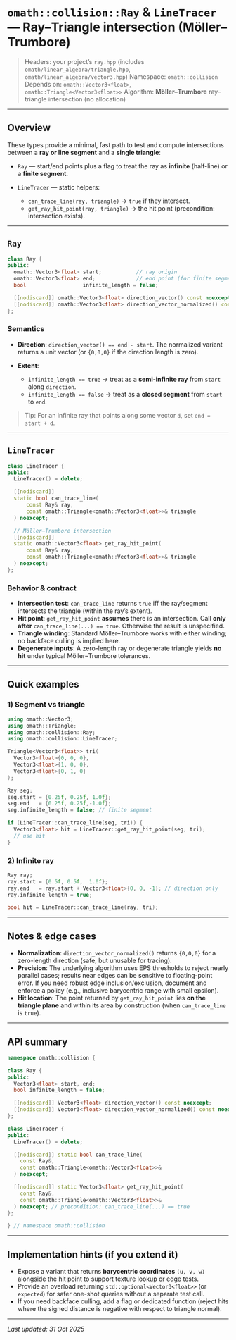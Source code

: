 # `omath::collision::Ray` & `LineTracer` — Ray–Triangle intersection (Möller–Trumbore)

> Headers: your project’s `ray.hpp` (includes `omath/linear_algebra/triangle.hpp`, `omath/linear_algebra/vector3.hpp`)
> Namespace: `omath::collision`
> Depends on: `omath::Vector3<float>`, `omath::Triangle<Vector3<float>>`
> Algorithm: **Möller–Trumbore** ray–triangle intersection (no allocation)

---

## Overview

These types provide a minimal, fast path to test and compute intersections between a **ray or line segment** and a **single triangle**:

* `Ray` — start/end points plus a flag to treat the ray as **infinite** (half-line) or a **finite segment**.
* `LineTracer` — static helpers:

    * `can_trace_line(ray, triangle)` → `true` if they intersect.
    * `get_ray_hit_point(ray, triangle)` → the hit point (precondition: intersection exists).

---

## `Ray`

```cpp
class Ray {
public:
  omath::Vector3<float> start;           // ray origin
  omath::Vector3<float> end;             // end point (for finite segment) or a point along the direction
  bool                  infinite_length = false;

  [[nodiscard]] omath::Vector3<float> direction_vector() const noexcept;
  [[nodiscard]] omath::Vector3<float> direction_vector_normalized() const noexcept;
};
```

### Semantics

* **Direction**: `direction_vector() == end - start`.
  The normalized variant returns a unit vector (or `{0,0,0}` if the direction length is zero).
* **Extent**:

    * `infinite_length == true` → treat as a **semi-infinite ray** from `start` along `direction`.
    * `infinite_length == false` → treat as a **closed segment** from `start` to `end`.

> Tip: For an infinite ray that points along some vector `d`, set `end = start + d`.

---

## `LineTracer`

```cpp
class LineTracer {
public:
  LineTracer() = delete;

  [[nodiscard]]
  static bool can_trace_line(
      const Ray& ray,
      const omath::Triangle<omath::Vector3<float>>& triangle
  ) noexcept;

  // Möller–Trumbore intersection
  [[nodiscard]]
  static omath::Vector3<float> get_ray_hit_point(
      const Ray& ray,
      const omath::Triangle<omath::Vector3<float>>& triangle
  ) noexcept;
};
```

### Behavior & contract

* **Intersection test**: `can_trace_line` returns `true` iff the ray/segment intersects the triangle (within the ray’s extent).
* **Hit point**: `get_ray_hit_point` **assumes** there is an intersection.
  Call **only after** `can_trace_line(...) == true`. Otherwise the result is unspecified.
* **Triangle winding**: Standard Möller–Trumbore works with either winding; no backface culling is implied here.
* **Degenerate inputs**: A zero-length ray or degenerate triangle yields **no hit** under typical Möller–Trumbore tolerances.

---

## Quick examples

### 1) Segment vs triangle

```cpp
using omath::Vector3;
using omath::Triangle;
using omath::collision::Ray;
using omath::collision::LineTracer;

Triangle<Vector3<float>> tri(
  Vector3<float>{0, 0, 0},
  Vector3<float>{1, 0, 0},
  Vector3<float>{0, 1, 0}
);

Ray seg;
seg.start = {0.25f, 0.25f, 1.0f};
seg.end   = {0.25f, 0.25f,-1.0f};
seg.infinite_length = false; // finite segment

if (LineTracer::can_trace_line(seg, tri)) {
  Vector3<float> hit = LineTracer::get_ray_hit_point(seg, tri);
  // use hit
}
```

### 2) Infinite ray

```cpp
Ray ray;
ray.start = {0.5f, 0.5f,  1.0f};
ray.end   = ray.start + Vector3<float>{0, 0, -1}; // direction only
ray.infinite_length = true;

bool hit = LineTracer::can_trace_line(ray, tri);
```

---

## Notes & edge cases

* **Normalization**: `direction_vector_normalized()` returns `{0,0,0}` for a zero-length direction (safe, but unusable for tracing).
* **Precision**: The underlying algorithm uses EPS thresholds to reject nearly parallel cases; results near edges can be sensitive to floating-point error. If you need robust edge inclusion/exclusion, document and enforce a policy (e.g., inclusive barycentric range with small epsilon).
* **Hit location**: The point returned by `get_ray_hit_point` lies **on the triangle plane** and within its area by construction (when `can_trace_line` is `true`).

---

## API summary

```cpp
namespace omath::collision {

class Ray {
public:
  Vector3<float> start, end;
  bool infinite_length = false;

  [[nodiscard]] Vector3<float> direction_vector() const noexcept;
  [[nodiscard]] Vector3<float> direction_vector_normalized() const noexcept;
};

class LineTracer {
public:
  LineTracer() = delete;

  [[nodiscard]] static bool can_trace_line(
    const Ray&,
    const omath::Triangle<omath::Vector3<float>>&
  ) noexcept;

  [[nodiscard]] static Vector3<float> get_ray_hit_point(
    const Ray&,
    const omath::Triangle<omath::Vector3<float>>&
  ) noexcept; // precondition: can_trace_line(...) == true
};

} // namespace omath::collision
```

---

## Implementation hints (if you extend it)

* Expose a variant that returns **barycentric coordinates** `(u, v, w)` alongside the hit point to support texture lookup or edge tests.
* Provide an overload returning `std::optional<Vector3<float>>` (or `expected`) for safer one-shot queries without a separate test call.
* If you need backface culling, add a flag or dedicated function (reject hits where the signed distance is negative with respect to triangle normal).

---

*Last updated: 31 Oct 2025*
